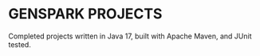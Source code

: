# GENSPARK PROJECTS
Completed projects written in Java 17, built with Apache Maven, and JUnit tested.
